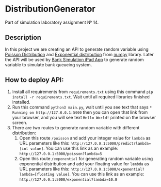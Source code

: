 # DistributionGenerator
Part of simulation laboratory assignment № 14. 

## Description
In this project we are creating an API to generate random variable using [Poisson Distribution](https://en.wikipedia.org/wiki/Poisson_distribution) and [Exponential distribution](https://en.wikipedia.org/wiki/Exponential_distribution) from [numpy](https://numpy.org/) library. Later the API will be used by [Bank Simulation iPad App](https://github.com/Steven2110/BankSimulation) to generate random variable to simulate bank queueing system.

## How to deploy API:
1. Install all requirements from `requirements.txt` using this command `pip install -r requirements.txt`. Wait until all required libraries finished installed.
2. Run this command `python3 main.py`, wait until you see text that says `* Running on http://127.0.0.1:5000` then you can open that link from your browser, and you will see text `Hello World!` printed on the browser screen.
3. There are two routes to generate random variable with different distribution:
    1. Open this route `/poisson` and add your integer value for `lambda` as URL parameters like this: `http://127.0.0.1:5000/predict?lambda=[int value]`. You can use this link as an example: `http://127.0.0.1:5000/poisson?lambda=5`
    2. Open this route `/exponential` for generating random variable using exponential distribution and add your floating value for `lambda` as URL parameters like this: `http://127.0.0.1:5000/exponential?lambda=[floating value]`. You can use this link as an example: `http://127.0.0.1:5000/exponential?lambda=10.0`